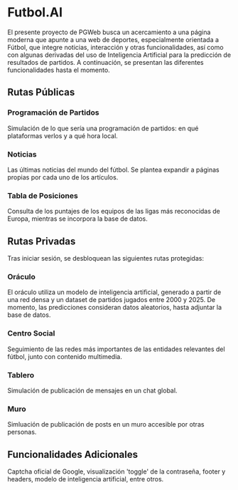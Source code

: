 
# Futbol.AI

El presente proyecto de PGWeb busca un acercamiento a una página moderna que apunte a una web de deportes, especialmente orientada a Fútbol, que integre noticias, interacción y otras funcionalidades, así como con algunas derivadas del uso de Inteligencia Artificial para la predicción de resultados de partidos. A continuación, se presentan las diferentes funcionalidades hasta el momento. 




## Rutas Públicas

### Programación de Partidos

Simulación de lo que sería una programación de partidos: en qué plataformas verlos y a qué hora local. 

### Noticias

Las últimas noticias del mundo del fútbol. Se plantea expandir a páginas propias por cada uno de los artículos. 

### Tabla de Posiciones

Consulta de los puntajes de los equipos de las ligas más reconocidas de Europa, mientras se incorpora la base de datos. 


## Rutas Privadas

Tras iniciar sesión, se desbloquean las siguientes rutas protegidas:

### Oráculo

El oráculo utiliza un modelo de inteligencia artificial, generado a partir de una red densa y un dataset de partidos jugados entre 2000 y 2025. De momento, las predicciones consideran datos aleatorios, hasta adjuntar la base de datos.

### Centro Social

Seguimiento de las redes más importantes de las entidades relevantes del fútbol, junto con contenido multimedia. 

### Tablero

Simulación de publicación de mensajes en un chat global. 

### Muro

Simluación de publicación de posts en un muro accesible por otras personas.
## Funcionalidades Adicionales

Captcha oficial de Google, visualización 'toggle' de la contraseña, footer y headers, modelo de inteligencia artificial, entre otros. 